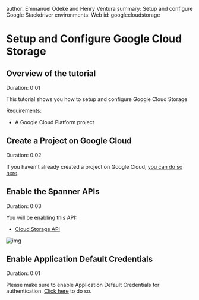 author:            Emmanuel Odeke and Henry Ventura
summary:           Setup and configure Google Stackdriver
environments:      Web
id:                googlecloudstorage

# Setup and Configure Google Cloud Storage

## Overview of the tutorial
Duration: 0:01

This tutorial shows you how to setup and configure Google Cloud Storage

Requirements:

* A Google Cloud Platform project

## Create a Project on Google Cloud
Duration: 0:02

If you haven't already created a project on Google Cloud, [you can do so here](https://console.cloud.google.com/projectcreate).

## Enable the Spanner APIs
Duration: 0:03

You will be enabling this API:

* [Cloud Storage API](https://console.cloud.google.com/apis/library?q=storage-component)

![img](https://cdn-images-1.medium.com/max/1500/1*r7KreflK6XIdX8fjAHqoVA.png)

## Enable Application Default Credentials
Duration: 0:01

Please make sure to enable Application Default Credentials for authentication. [Click here](https://developers.google.com/identity/protocols/application-default-credentials) to do so.

